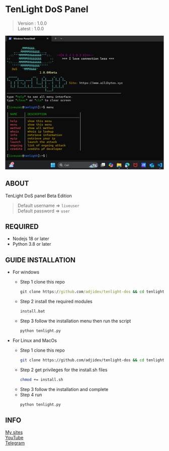 # TenLight DoS Panel

> Version : 1.0.0  
> Latest : 1.0.0

![screenshot](ss.png)

## ABOUT

TenLight DoS panel Beta Edition

> Default username => `liveuser `  
> Default password => `user`

## REQUIRED

- Nodejs 18 or later
- Python 3.8 or later

## GUIDE INSTALLATION

- For windows

  - Step 1 clone this repo
    ```cmd
    git clone https://github.com/adjidev/tenlight-dos && cd tenlight-dos/latest
    ```
  - Step 2 install the required modules
    ```cmd
    install.bat
    ```
  - Step 3 follow the installation menu then run the script

    ```cmd
    python tenlight.py
    ```

- For Linux and MacOs
  - Step 1 clone this repo
    ```bash
    git clone https://github.com/adjidev/tenlight-dos && cd tenlight-dos/latest
    ```
  - Step 2 get privileges for the install.sh files
    ```bash
    chmod += install.sh
    ```
  - Step 3 follow the installation and complete
  - Step 4 run
    ```bash
    python tenlight.py
    ```

## INFO

[My sites](https://www.ailibytes.xyz)  
[YouTube](https://www.ailibytes.xyz)  
[Telegram](https://www.ailibytes.xyz)
